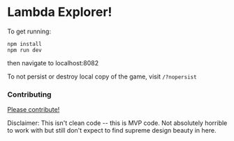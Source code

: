 # Lambda Explorer!

To get running:
```
npm install
npm run dev
```
then navigate to localhost:8082

To not persist or destroy local copy of the game, visit `/?nopersist`

### Contributing

[Please contribute!](https://github.com/evinism/lambda-explorer/issues)

Disclaimer: This isn't clean code -- this is MVP code. Not absolutely horrible to work with but still don't expect to find supreme design beauty in here.

